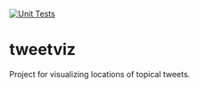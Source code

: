 [![Unit Tests][ci-img]][ci]

# tweetviz
Project for visualizing locations of topical tweets.

[ci-img]: https://github.com/ala24013/tweetviz/workflows/Unit%20Tests/badge.svg?branch=main
[ci]: https://github.com/ala24013/tweetviz/actions?query=branch%3Amain